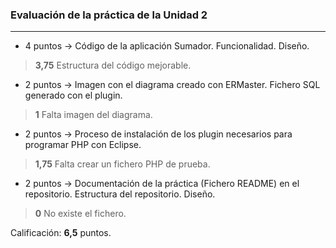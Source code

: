 ### Evaluación de la práctica de la Unidad 2
---

* 4 puntos -> Código de la aplicación Sumador. Funcionalidad. Diseño.
> **3,75** Estructura del código mejorable.
* 2 puntos -> Imagen con el diagrama creado con ERMaster. Fichero SQL generado con el plugin.
> **1** Falta imagen del diagrama.
* 2 puntos -> Proceso de instalación de los plugin necesarios para programar PHP con Eclipse.
> **1,75** Falta crear un fichero PHP de prueba.
* 2 puntos -> Documentación de la práctica (Fichero README) en el repositorio. Estructura del repositorio. Diseño.
> **0** No existe el fichero.

Calificación: **6,5** puntos.
